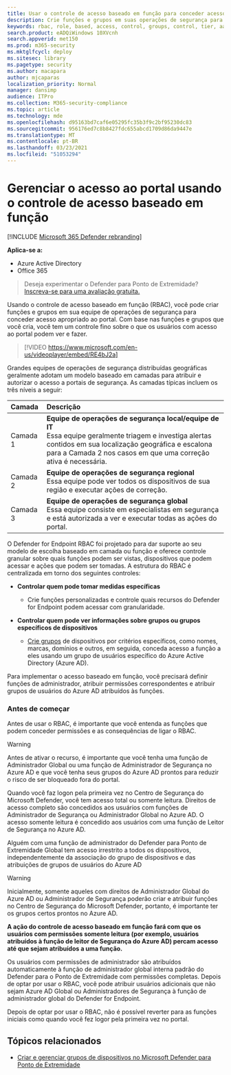 ```yaml
---
title: Usar o controle de acesso baseado em função para conceder acesso fino ao Centro de Segurança do Microsoft Defender
description: Crie funções e grupos em suas operações de segurança para conceder acesso ao portal.
keywords: rbac, role, based, access, control, groups, control, tier, aad
search.product: eADQiWindows 10XVcnh
search.appverid: met150
ms.prod: m365-security
ms.mktglfcycl: deploy
ms.sitesec: library
ms.pagetype: security
ms.author: macapara
author: mjcaparas
localization_priority: Normal
manager: dansimp
audience: ITPro
ms.collection: M365-security-compliance
ms.topic: article
ms.technology: mde
ms.openlocfilehash: d95163bd7caf6e05295fc35b3f9c2bf95230dc83
ms.sourcegitcommit: 956176ed7c8b8427fdc655abcd1709d86da9447e
ms.translationtype: MT
ms.contentlocale: pt-BR
ms.lasthandoff: 03/23/2021
ms.locfileid: "51053294"
---
```

# <a name="manage-portal-access-using-role-based-access-control"></a>Gerenciar o acesso ao portal usando o controle de acesso baseado em função

[!INCLUDE [Microsoft 365 Defender rebranding](../../includes/microsoft-defender.md)]

**Aplica-se a:**
- Azure Active Directory
- Office 365

> Deseja experimentar o Defender para Ponto de Extremidade? [Inscreva-se para uma avaliação gratuita.](https://www.microsoft.com/microsoft-365/windows/microsoft-defender-atp?ocid=docs-wdatp-rbac-abovefoldlink)

Usando o controle de acesso baseado em função (RBAC), você pode criar funções e grupos em sua equipe de operações de segurança para conceder acesso apropriado ao portal. Com base nas funções e grupos que você cria, você tem um controle fino sobre o que os usuários com acesso ao portal podem ver e fazer. 

> [!VIDEO https://www.microsoft.com/en-us/videoplayer/embed/RE4bJ2a]

Grandes equipes de operações de segurança distribuídas geográficas geralmente adotam um modelo baseado em camadas para atribuir e autorizar o acesso a portais de segurança. As camadas típicas incluem os três níveis a seguir:

Camada | Descrição
:---|:---
Camada 1 | **Equipe de operações de segurança local/equipe de IT** <br> Essa equipe geralmente triagem e investiga alertas contidos em sua localização geográfica e escalona para a Camada 2 nos casos em que uma correção ativa é necessária.
Camada 2 | **Equipe de operações de segurança regional** <br> Essa equipe pode ver todos os dispositivos de sua região e executar ações de correção.
Camada 3 | **Equipe de operações de segurança global** <br> Essa equipe consiste em especialistas em segurança e está autorizada a ver e executar todas as ações do portal.

O Defender for Endpoint RBAC foi projetado para dar suporte ao seu modelo de escolha baseado em camada ou função e oferece controle granular sobre quais funções podem ser vistas, dispositivos que podem acessar e ações que podem ser tomadas. A estrutura do RBAC é centralizada em torno dos seguintes controles:

- **Controlar quem pode tomar medidas específicas**
  - Crie funções personalizadas e controle quais recursos do Defender for Endpoint podem acessar com granularidade.
 
- **Controlar quem pode ver informações sobre grupos ou grupos específicos de dispositivos**
  - [Crie grupos](machine-groups.md) de dispositivos por critérios específicos, como nomes, marcas, domínios e outros, em seguida, conceda acesso a função a eles usando um grupo de usuários específico do Azure Active Directory (Azure AD).

Para implementar o acesso baseado em função, você precisará definir funções de administrador, atribuir permissões correspondentes e atribuir grupos de usuários do Azure AD atribuídos às funções.


### <a name="before-you-begin"></a>Antes de começar
Antes de usar o RBAC, é importante que você entenda as funções que podem conceder permissões e as consequências de ligar o RBAC.


> [!WARNING]
> Antes de ativar o recurso, é importante que você tenha uma função de Administrador Global ou uma função de Administrador de Segurança no Azure AD e que você tenha seus grupos do Azure AD prontos para reduzir o risco de ser bloqueado fora do portal. 

Quando você faz logon pela primeira vez no Centro de Segurança do Microsoft Defender, você tem acesso total ou somente leitura. Direitos de acesso completo são concedidos aos usuários com funções de Administrador de Segurança ou Administrador Global no Azure AD. O acesso somente leitura é concedido aos usuários com uma função de Leitor de Segurança no Azure AD. 

Alguém com uma função de administrador do Defender para Ponto de Extremidade Global tem acesso irrestrito a todos os dispositivos, independentemente da associação do grupo de dispositivos e das atribuições de grupos de usuários do Azure AD

> [!WARNING]
> Inicialmente, somente aqueles com direitos de Administrador Global do Azure AD ou Administrador de Segurança poderão criar e atribuir funções no Centro de Segurança do Microsoft Defender, portanto, é importante ter os grupos certos prontos no Azure AD.
>
> **A ação do controle de acesso baseado em função fará com que os usuários com permissões somente leitura (por exemplo, usuários atribuídos à função de leitor de Segurança do Azure AD) percam acesso até que sejam atribuídos a uma função.** 
>
>Os usuários com permissões de administrador são atribuídos automaticamente à função de administrador global interna padrão do Defender para o Ponto de Extremidade com permissões completas. Depois de optar por usar o RBAC, você pode atribuir usuários adicionais que não sejam Azure AD Global ou Administradores de Segurança à função de administrador global do Defender for Endpoint. 
>
> Depois de optar por usar o RBAC, não é possível reverter para as funções iniciais como quando você fez logor pela primeira vez no portal. 



## <a name="related-topic"></a>Tópicos relacionados
- [Criar e gerenciar grupos de dispositivos no Microsoft Defender para Ponto de Extremidade](machine-groups.md)
